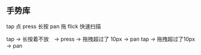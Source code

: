 ## 手势库
tap 点
press 长按
pan 拖
flick 快速扫描

tap -> 长按着不放　-> press -> 拖拽超过了 10px -> pan
tap -> 拖拽超过了10px -> pan